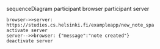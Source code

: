 sequenceDiagram
    participant browser
    participant server
    
    browser->>server: https://studies.cs.helsinki.fi/exampleapp/new_note_spa
    activate server
    server-->>browser: {"message":"note created"}
    deactivate server
